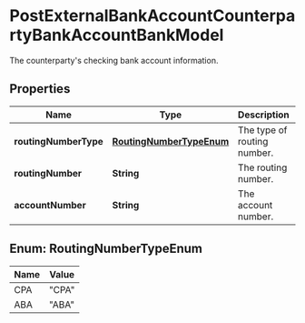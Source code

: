 

# PostExternalBankAccountCounterpartyBankAccountBankModel

The counterparty's checking bank account information.

## Properties

| Name | Type | Description | Notes |
|------------ | ------------- | ------------- | -------------|
|**routingNumberType** | [**RoutingNumberTypeEnum**](#RoutingNumberTypeEnum) | The type of routing number. |  |
|**routingNumber** | **String** | The routing number. |  |
|**accountNumber** | **String** | The account number. |  |



## Enum: RoutingNumberTypeEnum

| Name | Value |
|---- | -----|
| CPA | &quot;CPA&quot; |
| ABA | &quot;ABA&quot; |



